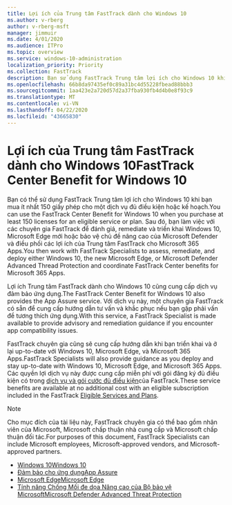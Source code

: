 ```yaml
---
title: Lợi ích của Trung tâm FastTrack dành cho Windows 10
ms.author: v-rberg
author: v-rberg-msft
manager: jimmuir
ms.date: 4/01/2020
ms.audience: ITPro
ms.topic: overview
ms.service: windows-10-administration
localization_priority: Priority
ms.collection: FastTrack
description: Bạn sử dụng FastTrack Trung tâm lợi ích cho Windows 10 khi bạn mua ít *nhất* 150 giấy phép cho một dịch vụ đủ điều kiện hoặc kế hoạch.
ms.openlocfilehash: 66b8da97435ef0c89a31bc4d55228fbead88bbb3
ms.sourcegitcommit: 1aa423e2a720d57d2a37fba930fb4d4b0e8f93c9
ms.translationtype: MT
ms.contentlocale: vi-VN
ms.lasthandoff: 04/22/2020
ms.locfileid: "43665830"
---
```

# <a name="fasttrack-center-benefit-for-windows-10"></a><span data-ttu-id="40801-103">Lợi ích của Trung tâm FastTrack dành cho Windows 10</span><span class="sxs-lookup"><span data-stu-id="40801-103">FastTrack Center Benefit for Windows 10</span></span>

<span data-ttu-id="40801-104">Bạn có thể sử dụng FastTrack Trung tâm lợi ích cho Windows 10 khi bạn mua ít nhất 150 giấy phép cho một dịch vụ đủ điều kiện hoặc kế hoạch.</span><span class="sxs-lookup"><span data-stu-id="40801-104">You can use the FastTrack Center Benefit for Windows 10 when you purchase at least 150 licenses for an eligible service or plan.</span></span> <span data-ttu-id="40801-105">Sau đó, bạn làm việc với các chuyên gia FastTrack để đánh giá, remediate và triển khai Windows 10, Microsoft Edge mới hoặc bảo vệ chủ đề nâng cao của Microsoft Defender và điều phối các lợi ích của Trung tâm FastTrack cho Microsoft 365 Apps.</span><span class="sxs-lookup"><span data-stu-id="40801-105">You then work with FastTrack Specialists to assess, remediate, and deploy either Windows 10, the new Microsoft Edge, or Microsoft Defender Advanced Thread Protection and coordinate FastTrack Center benefits for Microsoft 365 Apps.</span></span> 

<span data-ttu-id="40801-106">Lợi ích Trung tâm FastTrack dành cho Windows 10 cũng cung cấp dịch vụ đảm bảo ứng dụng.</span><span class="sxs-lookup"><span data-stu-id="40801-106">The FastTrack Center Benefit for Windows 10 also provides the App Assure service.</span></span> <span data-ttu-id="40801-107">Với dịch vụ này, một chuyên gia FastTrack có sẵn để cung cấp hướng dẫn tư vấn và khắc phục nếu bạn gặp phải vấn đề tương thích ứng dụng.</span><span class="sxs-lookup"><span data-stu-id="40801-107">With this service, a FastTrack Specialist is made available to provide advisory and remediation guidance if you encounter app compatibility issues.</span></span> 

<span data-ttu-id="40801-108">FastTrack chuyên gia cũng sẽ cung cấp hướng dẫn khi bạn triển khai và ở lại up-to-date với Windows 10, Microsoft Edge, và Microsoft 365 Apps.</span><span class="sxs-lookup"><span data-stu-id="40801-108">FastTrack Specialists will also provide guidance as you deploy and stay up-to-date with Windows 10, Microsoft Edge, and Microsoft 365 Apps.</span></span> <span data-ttu-id="40801-109">Các quyền lợi dịch vụ này được cung cấp miễn phí với gói đăng ký đủ điều kiện có trong [dịch vụ và gói cước đủ điều kiện](M365-eligible-services-and-plans.md)của FastTrack.</span><span class="sxs-lookup"><span data-stu-id="40801-109">These service benefits are available at no additional cost with an eligible subscription included in the FastTrack [Eligible Services and Plans](M365-eligible-services-and-plans.md).</span></span>
  
> [!NOTE]
> <span data-ttu-id="40801-110">Cho mục đích của tài liệu này, FastTrack chuyên gia có thể bao gồm nhân viên của Microsoft, Microsoft chấp thuận nhà cung cấp và Microsoft chấp thuận đối tác.</span><span class="sxs-lookup"><span data-stu-id="40801-110">For purposes of this document, FastTrack Specialists can include Microsoft employees, Microsoft-approved vendors, and Microsoft-approved partners.</span></span> 
    
- [<span data-ttu-id="40801-111">Windows 10</span><span class="sxs-lookup"><span data-stu-id="40801-111">Windows 10</span></span>](Win-10-windows-10.md)
- [<span data-ttu-id="40801-112">Đảm bảo cho ứng dụng</span><span class="sxs-lookup"><span data-stu-id="40801-112">App Assure</span></span>](Win-10-app-assure.md)
- [<span data-ttu-id="40801-113">Microsoft Edge</span><span class="sxs-lookup"><span data-stu-id="40801-113">Microsoft Edge</span></span>](Win-10-microsoft-edge.md)
- [<span data-ttu-id="40801-114">Tính năng Chống Mối đe dọa Nâng cao của Bộ bảo vệ Microsoft</span><span class="sxs-lookup"><span data-stu-id="40801-114">Microsoft Defender Advanced Threat Protection</span></span>](Win-10-microsoft-defender-atp.md)

